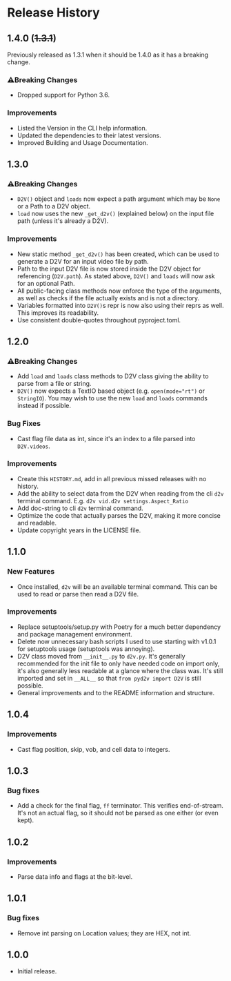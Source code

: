 # Release History

## 1.4.0 (~~1.3.1~~)

Previously released as 1.3.1 when it should be 1.4.0 as it has a breaking change.

### ⚠️Breaking Changes

- Dropped support for Python 3.6.

### Improvements

- Listed the Version in the CLI help information.
- Updated the dependencies to their latest versions.
- Improved Building and Usage Documentation.

## 1.3.0

### ⚠️Breaking Changes

- `D2V()` object and `loads` now expect a path argument which may be `None` or a Path to a D2V object.
- `load` now uses the new `_get_d2v()` (explained below) on the input file path (unless it's already a D2V).

### Improvements

- New static method `_get_d2v()` has been created, which can be used to generate a D2V for an input video file by path.
- Path to the input D2V file is now stored inside the D2V object for referencing (`D2V.path`). As stated above,
  `D2V()` and `loads` will now ask for an optional Path.
- All public-facing class methods now enforce the type of the arguments, as well as checks if the file actually exists
  and is not a directory.
- Variables formatted into `D2V()`s repr is now also using their reprs as well. This improves its readability.
- Use consistent double-quotes throughout pyproject.toml.

## 1.2.0

### ⚠️Breaking Changes

- Add `load` and `loads` class methods to D2V class giving the ability to parse from a file or string.
- `D2V()` now expects a TextIO based object (e.g. `open(mode="rt")` or `StringIO`). You may wish to use the new
  `load` and `loads` commands instead if possible.

### Bug Fixes

- Cast flag file data as int, since it's an index to a file parsed into `D2V.videos`.

### Improvements

- Create this `HISTORY.md`, add in all previous missed releases with no history.
- Add the ability to select data from the D2V when reading from the cli `d2v` terminal command.
  E.g. `d2v vid.d2v settings.Aspect_Ratio`
- Add doc-string to cli `d2v` terminal command.
- Optimize the code that actually parses the D2V, making it more concise and readable.
- Update copyright years in the LICENSE file.

## 1.1.0

### New Features

- Once installed, `d2v` will be an available terminal command. This can be used to read or parse then read a D2V file.

### Improvements

- Replace setuptools/setup.py with Poetry for a much better dependency and package management environment.
- Delete now unnecessary bash scripts I used to use starting with v1.0.1 for setuptools usage (setuptools was annoying).
- D2V class moved from `__init__.py` to `d2v.py`. It's generally recommended for the init file to only have needed code
  on import only, it's also generally less readable at a glance where the class was. It's still imported and set in
  `__ALL__` so that `from pyd2v import D2V` is still possible.
- General improvements and to the README information and structure.

## 1.0.4

### Improvements

- Cast flag position, skip, vob, and cell data to integers.

## 1.0.3

### Bug fixes

- Add a check for the final flag, `ff` terminator. This verifies end-of-stream. It's not an actual flag, so it should
  not be parsed as one either (or even kept).

## 1.0.2

### Improvements

- Parse data info and flags at the bit-level.

## 1.0.1

### Bug fixes

- Remove int parsing on Location values; they are HEX, not int.

## 1.0.0

- Initial release.
